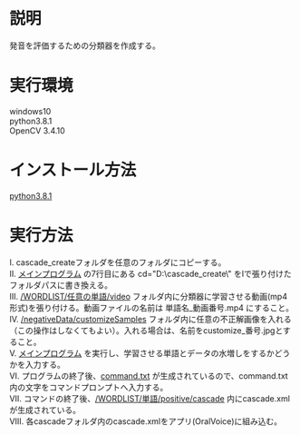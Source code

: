 # 説明
発音を評価するための分類器を作成する。<br>

# 実行環境
windows10<br>
python3.8.1<br>
OpenCV 3.4.10

# インストール方法
[python3.8.1](https://www.python.org/downloads/release/python-381/)

# 実行方法
Ⅰ. cascade_createフォルダを任意のフォルダにコピーする。<br>
Ⅱ. [メインプログラム](/data_create.py) の7行目にある cd="D:\\cascade_create\\" をⅠで張り付けたフォルダパスに書き換える。<br>
Ⅲ. [/WORDLIST/任意の単語/video](/WORDLIST/ask/video) フォルダ内に分類器に学習させる動画(mp4形式)を張り付ける。動画ファイルの名前は 単語名_動画番号.mp4 にすること。<br>
Ⅳ. [/negativeData/customizeSamples](/negativeData/customizeSamples) フォルダ内に任意の不正解画像を入れる（この操作はしなくてもよい）。入れる場合は、名前をcustomize_番号.jpgとすること。<br>
Ⅴ. [メインプログラム](/data_create.py) を実行し、学習させる単語とデータの水増しをするかどうかを入力する。<br>
Ⅵ. プログラムの終了後、[command.txt](/WORDLIST/ask/command.txt) が生成されているので、command.txt内の文字をコマンドプロンプトへ入力する。<br>
Ⅶ. コマンドの終了後、[/WORDLIST/単語/positive/cascade](/WORDLIST/ask/positive/cascade0) 内にcascade.xml が生成されている。<br>
Ⅷ. 各cascadeフォルダ内のcascade.xmlをアプリ(OralVoice)に組み込む。<br>


